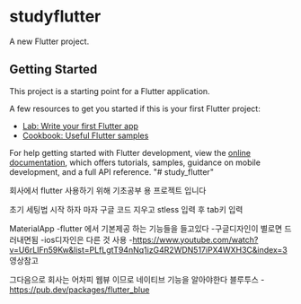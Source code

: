 # studyflutter

A new Flutter project.

## Getting Started

This project is a starting point for a Flutter application.

A few resources to get you started if this is your first Flutter project:

- [Lab: Write your first Flutter app](https://docs.flutter.dev/get-started/codelab)
- [Cookbook: Useful Flutter samples](https://docs.flutter.dev/cookbook)

For help getting started with Flutter development, view the
[online documentation](https://docs.flutter.dev/), which offers tutorials,
samples, guidance on mobile development, and a full API reference.
"# study_flutter" 

회사에서 flutter 사용하기 위해
기초공부 용 프로젝트 입니다

초기 세팅법
시작 하자 마자 구글 코드 지우고
stless 입력 후 tab키 입력

MaterialApp
-flutter 에서 기본제공 하는 기능들을 들고있다
-구글디자인이 별로면 드러내면됨
-ios디자인은 다른 것 사용
-https://www.youtube.com/watch?v=U6rLIFn59Kw&list=PLfLgtT94nNq1izG4R2WDN517iPX4WXH3C&index=3 영상참고

그다음으로
회사는 어차피 웹뷰 이므로
네이티브 기능을 알아야한다
블루투스
-https://pub.dev/packages/flutter_blue